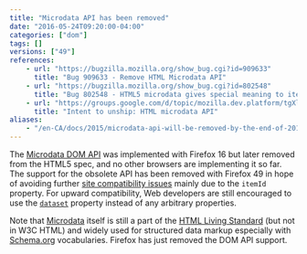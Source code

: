 ```yaml
---
title: "Microdata API has been removed"
date: "2016-05-24T09:20:00-04:00"
categories: ["dom"]
tags: []
versions: ["49"]
references:
    - url: "https://bugzilla.mozilla.org/show_bug.cgi?id=909633"
      title: "Bug 909633 - Remove HTML Microdata API"
    - url: "https://bugzilla.mozilla.org/show_bug.cgi?id=802548"
      title: "Bug 802548 - HTML5 microdata gives special meaning to itemId breaking some web content"
    - url: "https://groups.google.com/d/topic/mozilla.dev.platform/tgXlkRhF6wo/discussion"
      title: "Intent to unship: HTML microdata API"
aliases:
    - "/en-CA/docs/2015/microdata-api-will-be-removed-by-the-end-of-2015/"
---
```

The [Microdata DOM API](https://developer.mozilla.org/docs/Web/API/Microdata_DOM_API) was implemented with Firefox 16 but later removed from the HTML5 spec, and no other browsers are implementing it so far. The support for the obsolete API has been removed with Firefox 49 in hope of avoiding further [site compatibility issues](https://www.fxsitecompat.com/en-CA/docs/2012/microdata-api-has-added-new-properties-to-elements/) mainly due to the `itemId` property. For upward compatibility, Web developers are still encouraged to use the [`dataset`](https://developer.mozilla.org/docs/Web/API/HTMLElement/dataset) property instead of any arbitrary properties.

Note that [Microdata](https://developer.mozilla.org/docs/Web/HTML/Microdata) itself is still a part of the [HTML Living Standard](https://html.spec.whatwg.org/multipage/microdata.html) (but not in W3C HTML) and widely used for structured data markup especially with [Schema.org](https://schema.org/) vocabularies. Firefox has just removed the DOM API support.
